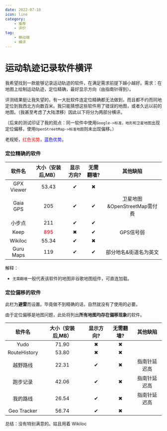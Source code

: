```yaml
---
date: 2022-07-10
icon: line
category:
    - 推荐
    - 评价
tag:
    - 移动端
    - 横评
---
```

# 运动轨迹记录软件横评
我希望找到一款能够记录运动轨迹的软件，在满足需求前提下越小越好。需求：在地图上绘制运动轨迹，定位精确，最好显示方向（由指南针得到）。

评测结果挺让我失望的，有一大批软件连定位精确都无法做到，而且都不约而同地定位到我西北方向数百米。我只能猜想这些软件用了错误的地图，或者久远以前的地图。<span class="heimu" title="你知道的太多了">（我甚至考虑了大陆漂移）</span>因此以下将分为两部分横评。

（后来的测试印证了我的观点：同一软件中使用`Google->标准，地形和卫星地图`出现定位偏移，使用`OpenStreetMap->标准地图`则未出现偏移。）

老规矩，<text style="color:red;">红色劣势</text>，<text style="color:blue;">蓝色优势</text>。

<h3>定位精确的软件</h3>

|软件名|大小（安装后,MB）|显示方向?|无需翻墙?|其他缺陷|
| :-: | :-: | :-: | :-: | :-: |
|GPX Viewer|53.43|✔|✖|
|Gaia GPS|205|✔|✔|卫星地图&OpenStreetMap需付费|
|小步点|211|✔|✔|
|Keep|<text style="color:red;">895</text>|✖|✔|GPS信号弱|
|Wikiloc|55.34|✔|✖|
|Guru Maps|119|✔|✔|部分地名&街道名为英文|

解释：
* `无需翻墙`一般代表该软件的地图非谷歌地图组件，可直连加载。

<h3>定位偏移的软件</h3>

此栏为**避雷**而设置。毕竟做不到精确的话，自然就没有了使用的必要。

由于定位偏移是地图问题，此处将列出**所有地图均存在偏移现象**的软件。

|软件名|大小（安装后,MB）|显示方向?|无需翻墙?|其他缺陷|
| :-: | :-: | :-: | :-: | :-: |
|Yudo|71.90|✖|✖|
|RouteHistory|53.80|✖|✖|
|越野路线|22.31|✔|✖|指南针延迟高|
|跑步记录|42.06|✔|✖|指南针延迟高|
|我的路线|26.54|✔|✖|指南针延迟高|
|Geo Tracker|56.74|✔|✖|

总结：没有特别满意的。姑且用着 Wikiloc